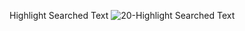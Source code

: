 Highlight Searched Text
![20-Highlight Searched Text](https://github.com/rabiaztoprak/JAVASCRIPT-PROJECTS/assets/80384765/b6ba465e-e6a1-44f4-8e4f-7e718d3e2124)
